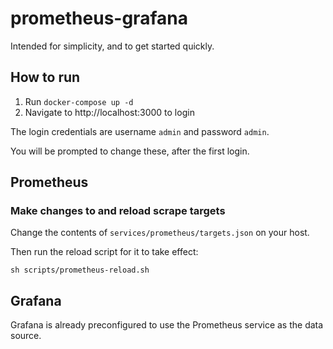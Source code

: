 # prometheus-grafana

Intended for simplicity, and to get started quickly.

## How to run

1. Run `docker-compose up -d`
2. Navigate to http://localhost:3000 to login

The login credentials are username `admin` and password `admin`. 

You will be prompted to change these, after the first login.

## Prometheus

### Make changes to and reload scrape targets
Change the contents of `services/prometheus/targets.json` on your host. 

Then run the reload script for it to take effect:
```
sh scripts/prometheus-reload.sh
```

## Grafana

Grafana is already preconfigured to use the Prometheus service as the data source.